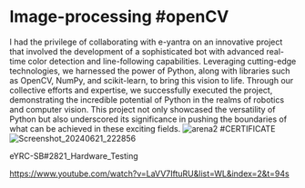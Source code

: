 
# Image-processing #openCV
I had the privilege of collaborating with e-yantra on an innovative project that involved the development of a sophisticated bot with advanced real-time color detection and line-following capabilities. Leveraging cutting-edge technologies, we harnessed the power of Python, along with libraries such as OpenCV, NumPy, and scikit-learn, to bring this vision to life. Through our collective efforts and expertise, we successfully executed the project, demonstrating the incredible potential of Python in the realms of robotics and computer vision. This project not only showcased the versatility of Python but also underscored its significance in pushing the boundaries of what can be achieved in these exciting fields.
![arena2](https://github.com/stuti8272/E-yantra/assets/128451104/40934d3f-7e35-414a-b518-d3accb82c7f6)
#CERTIFICATE![Screenshot_20240621_222856](https://github.com/stuti8272/E-yantra/assets/128451104/5ac750fa-22b1-4f50-82de-ead6eae687c0)


eYRC-SB#2821_Hardware_Testing

https://www.youtube.com/watch?v=LaVV7IftuRU&list=WL&index=2&t=94s
